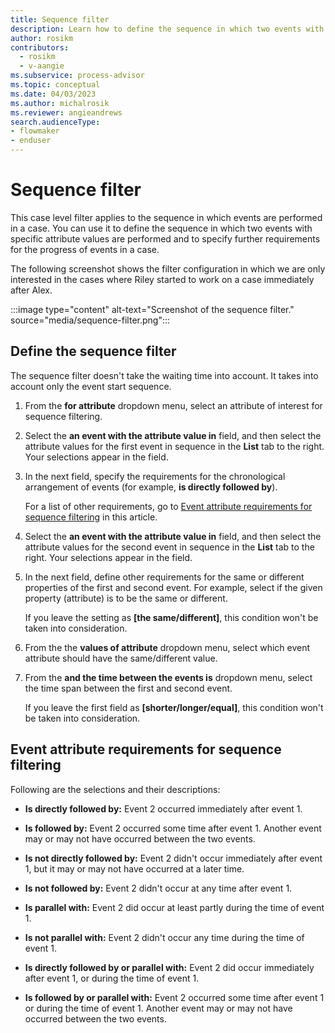 ```yaml
---
title: Sequence filter
description: Learn how to define the sequence in which two events with specific attribute values are performed and specify further requirements for the progress of events in a case in minit.
author: rosikm
contributors:
  - rosikm
  - v-aangie
ms.subservice: process-advisor
ms.topic: conceptual
ms.date: 04/03/2023
ms.author: michalrosik
ms.reviewer: angieandrews
search.audienceType:
- flowmaker
- enduser
---
```


# Sequence filter

This case level filter applies to the sequence in which events are performed in a case. You can use it to define the sequence in which two events with specific attribute values are performed and to specify further requirements for the progress of events in a case.

The following screenshot shows the filter configuration in which we are only interested in the cases where Riley started to work on a case immediately after Alex.

:::image type="content" alt-text="Screenshot of the sequence filter." source="media/sequence-filter.png":::

## Define the sequence filter

The sequence filter doesn't take the waiting time into account. It takes into account only the event start sequence.

1. From the **for attribute** dropdown menu, select an attribute of interest for sequence filtering.

1. Select the **an event with the attribute value in** field, and then select the attribute values for the first event in sequence in the **List** tab to the right. Your selections appear in the field.

1. In the next field, specify the requirements for the chronological arrangement of events (for example, **is directly followed by**).

    For a list of other requirements, go to [Event attribute requirements for sequence filtering](#event-attribute-requirements-for-sequence-filtering) in this article.

1. Select the **an event with the attribute value in** field, and then select the attribute values for the second event in sequence in the **List** tab to the right. Your selections appear in the field.

1. In the next field, define other requirements for the same or different properties of the first and second event. For example, select if the given property (attribute) is to be the same or different.
 
    If you leave the setting as **[the same/different]**, this condition won't be taken into consideration.

1. From the the **values of attribute** dropdown menu, select which event attribute should have the same/different value.

1. From the **and the time between the events is** dropdown menu, select the time span between the first and second event.

    If you leave the first field as **[shorter/longer/equal]**, this condition won't be taken into consideration.

## Event attribute requirements for sequence filtering

Following are the selections and their descriptions:

- **Is directly followed by:** Event 2 occurred immediately after event 1.

- **Is followed by:** Event 2 occurred some time after event 1. Another event may or may not have occurred between the two events.

- **Is not directly followed by:** Event 2 didn't occur immediately after event 1, but it may or may not have occurred at a later time.

- **Is not followed by:** Event 2 didn't occur at any time after event 1.

- **Is parallel with:** Event 2 did occur at least partly during the time of event 1.

- **Is not parallel with:** Event 2 didn't occur any time during the time of event 1.

- **Is directly followed by or parallel with:** Event 2 did occur immediately after event 1, or during the time of event 1.

- **Is followed by or parallel with:** Event 2 occurred some time after event 1 or during the time of event 1. Another event may or may not have occurred between the two events.
